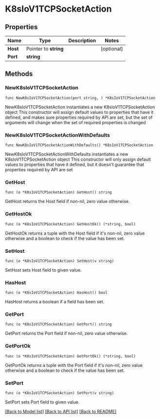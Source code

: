 # K8sIoV1TCPSocketAction

## Properties

Name | Type | Description | Notes
------------ | ------------- | ------------- | -------------
**Host** | Pointer to **string** |  | [optional] 
**Port** | **string** |  | 

## Methods

### NewK8sIoV1TCPSocketAction

`func NewK8sIoV1TCPSocketAction(port string, ) *K8sIoV1TCPSocketAction`

NewK8sIoV1TCPSocketAction instantiates a new K8sIoV1TCPSocketAction object
This constructor will assign default values to properties that have it defined,
and makes sure properties required by API are set, but the set of arguments
will change when the set of required properties is changed

### NewK8sIoV1TCPSocketActionWithDefaults

`func NewK8sIoV1TCPSocketActionWithDefaults() *K8sIoV1TCPSocketAction`

NewK8sIoV1TCPSocketActionWithDefaults instantiates a new K8sIoV1TCPSocketAction object
This constructor will only assign default values to properties that have it defined,
but it doesn't guarantee that properties required by API are set

### GetHost

`func (o *K8sIoV1TCPSocketAction) GetHost() string`

GetHost returns the Host field if non-nil, zero value otherwise.

### GetHostOk

`func (o *K8sIoV1TCPSocketAction) GetHostOk() (*string, bool)`

GetHostOk returns a tuple with the Host field if it's non-nil, zero value otherwise
and a boolean to check if the value has been set.

### SetHost

`func (o *K8sIoV1TCPSocketAction) SetHost(v string)`

SetHost sets Host field to given value.

### HasHost

`func (o *K8sIoV1TCPSocketAction) HasHost() bool`

HasHost returns a boolean if a field has been set.

### GetPort

`func (o *K8sIoV1TCPSocketAction) GetPort() string`

GetPort returns the Port field if non-nil, zero value otherwise.

### GetPortOk

`func (o *K8sIoV1TCPSocketAction) GetPortOk() (*string, bool)`

GetPortOk returns a tuple with the Port field if it's non-nil, zero value otherwise
and a boolean to check if the value has been set.

### SetPort

`func (o *K8sIoV1TCPSocketAction) SetPort(v string)`

SetPort sets Port field to given value.



[[Back to Model list]](../README.md#documentation-for-models) [[Back to API list]](../README.md#documentation-for-api-endpoints) [[Back to README]](../README.md)


